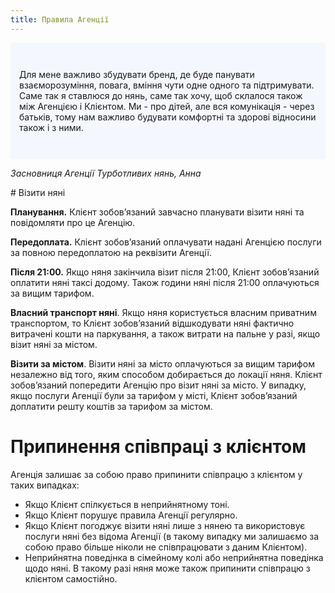 ```yaml
---
title: Правила Агенції
---
```

<p style="padding: 3em 1em; background: #f5f7ff; border-radius: 4px;">
Для мене важливо збудувати бренд, де буде панувати взаєморозуміння, повага, вміння чути одне одного та підтримувати. Саме так я ставлюся до нянь, саме так хочу, щоб склалося також між Агенцією і Клієнтом. Ми - про дітей, але вся комунікація - через батьків, тому нам важливо будувати комфортні та здорові відносини також і з ними.

<i>Засновниця Агенції Турботливих нянь, Анна</i>
</p>
# Візити няні  

<b>Планування.</b> Клієнт зобовʼязаний завчасно планувати візити няні та повідомляти про це Агенцію.

<b>Передоплата.</b> Клієнт зобовʼязаний оплачувати надані Агенцією послуги за повною передоплатою на реквізити Агенції.

<b>Після 21:00.</b> Якщо няня закінчила візит після 21:00, Клієнт зобов’язаний оплатити няні таксі додому. Також години няні після 21:00 оплачуються за вищим тарифом.

<b>Власний транспорт няні</b>. Якщо няня користується власним приватним транспортом, то Клієнт зобовʼязаний відшкодувати няні фактично витрачені кошти на паркування, а також витрати на пальне у разі, якщо візит няні за містом.

<b>Візити за містом</b>. Візити няні за місто оплачуються за вищим тарифом незалежно від того, яким способом добирається до локації няня. Клієнт зобовʼязаний попередити Агенцію про візит няні за місто. У випадку, якщо послуги Агенції були за тарифом у місті, Клієнт зобовʼязаний доплатити решту коштів за тарифом за містом.
# Припинення співпраці з клієнтом

Агенція залишає за собою право припинити співпрацю з клієнтом у таких випадках:
- Якщо Клієнт спілкується в неприйнятному тоні.
- Якщо Клієнт порушує правила Агенції регулярно.
- Якщо Клієнт погоджує візити няні лише з нянею та використовує послуги няні без відома Агенції (в такому випадку ми залишаємо за собою право більше ніколи не співпрацювати з даним Клієнтом).
- Неприйнятна поведінка в сімейному колі або неприйнятна поведінка щодо няні. В такому разі няня може також припинити співпрацю з клієнтом самостійно.